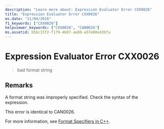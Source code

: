 ```yaml
---
description: "Learn more about: Expression Evaluator Error CXX0026"
title: "Expression Evaluator Error CXX0026"
ms.date: "11/04/2016"
f1_keywords: ["CXX0026"]
helpviewer_keywords: ["CXX0026", "CAN0026"]
ms.assetid: b5bc15f2-f179-4b87-ae88-a57e08e43bfa
---
```

# Expression Evaluator Error CXX0026

> bad format string

## Remarks

A format string was improperly specified. Check the syntax of the expression.

This error is identical to CAN0026.

For more information, see [Format Specifiers in C++](/visualstudio/debugger/format-specifiers-in-cpp).
